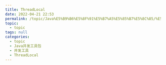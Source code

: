 ```yaml
---
title: ThreadLocal
date: 2022-04-21 22:53
permalink: /topic/Java%E5%B9%B6%E5%8F%91%E5%B7%A5%E5%85%B7%E5%8C%85/%E5%B9%B6%E5%8F%91%E5%B7%A5%E5%85%B7/ThreadLocal
topic: 
  - topic
tags: null
categories: 
  - topic
  - Java并发工具包
  - 并发工具
  - ThreadLocal
---
```

　　
